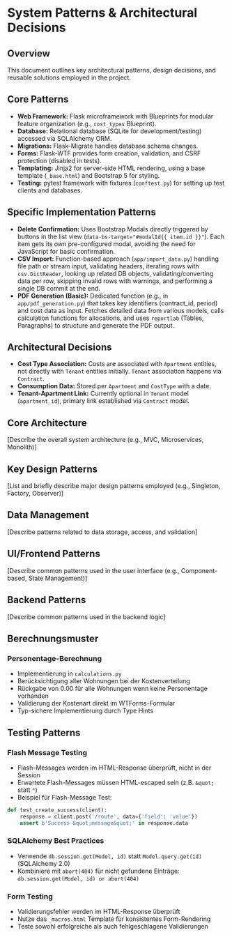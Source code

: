 # System Patterns & Architectural Decisions

## Overview
This document outlines key architectural patterns, design decisions, and reusable solutions employed in the project.

## Core Patterns
- **Web Framework:** Flask microframework with Blueprints for modular feature organization (e.g., `cost_types` Blueprint).
- **Database:** Relational database (SQLite for development/testing) accessed via SQLAlchemy ORM.
- **Migrations:** Flask-Migrate handles database schema changes.
- **Forms:** Flask-WTF provides form creation, validation, and CSRF protection (disabled in tests).
- **Templating:** Jinja2 for server-side HTML rendering, using a base template (`_base.html`) and Bootstrap 5 for styling.
- **Testing:** pytest framework with fixtures (`conftest.py`) for setting up test clients and databases.

## Specific Implementation Patterns
- **Delete Confirmation:** Uses Bootstrap Modals directly triggered by buttons in the list view (`data-bs-target="#modalId{{ item.id }}"`). Each item gets its own pre-configured modal, avoiding the need for JavaScript for basic confirmation.
- **CSV Import:** Function-based approach (`app/import_data.py`) handling file path or stream input, validating headers, iterating rows with `csv.DictReader`, looking up related DB objects, validating/converting data per row, skipping invalid rows with warnings, and performing a single DB commit at the end.
- **PDF Generation (Basic):** Dedicated function (e.g., in `app/pdf_generation.py`) that takes key identifiers (contract_id, period) and cost data as input. Fetches detailed data from various models, calls calculation functions for allocations, and uses `reportlab` (Tables, Paragraphs) to structure and generate the PDF output.

## Architectural Decisions
- **Cost Type Association:** Costs are associated with `Apartment` entities, not directly with `Tenant` entities initially. `Tenant` association happens via `Contract`.
- **Consumption Data:** Stored per `Apartment` and `CostType` with a date.
- **Tenant-Apartment Link:** Currently optional in `Tenant` model (`apartment_id`), primary link established via `Contract` model.

## Core Architecture

[Describe the overall system architecture (e.g., MVC, Microservices, Monolith)]

## Key Design Patterns

[List and briefly describe major design patterns employed (e.g., Singleton, Factory, Observer)]

## Data Management

[Describe patterns related to data storage, access, and validation]

## UI/Frontend Patterns

[Describe common patterns used in the user interface (e.g., Component-based, State Management)]

## Backend Patterns

[Describe common patterns used in the backend logic]

## Berechnungsmuster

### Personentage-Berechnung
- Implementierung in `calculations.py`
- Berücksichtigung aller Wohnungen bei der Kostenverteilung
- Rückgabe von 0.00 für alle Wohnungen wenn keine Personentage vorhanden
- Validierung der Kostenart direkt im WTForms-Formular
- Typ-sichere Implementierung durch Type Hints 

## Testing Patterns

### Flash Message Testing
- Flash-Messages werden im HTML-Response überprüft, nicht in der Session
- Erwartete Flash-Messages müssen HTML-escaped sein (z.B. `&quot;` statt `"`)
- Beispiel für Flash-Message Test:
```python
def test_create_success(client):
    response = client.post('/route', data={'field': 'value'})
    assert b'Success &quot;message&quot;' in response.data
```

### SQLAlchemy Best Practices
- Verwende `db.session.get(Model, id)` statt `Model.query.get(id)` (SQLAlchemy 2.0)
- Kombiniere mit `abort(404)` für nicht gefundene Einträge: `db.session.get(Model, id) or abort(404)`

### Form Testing
- Validierungsfehler werden im HTML-Response überprüft
- Nutze das `_macros.html` Template für konsistentes Form-Rendering
- Teste sowohl erfolgreiche als auch fehlgeschlagene Validierungen 